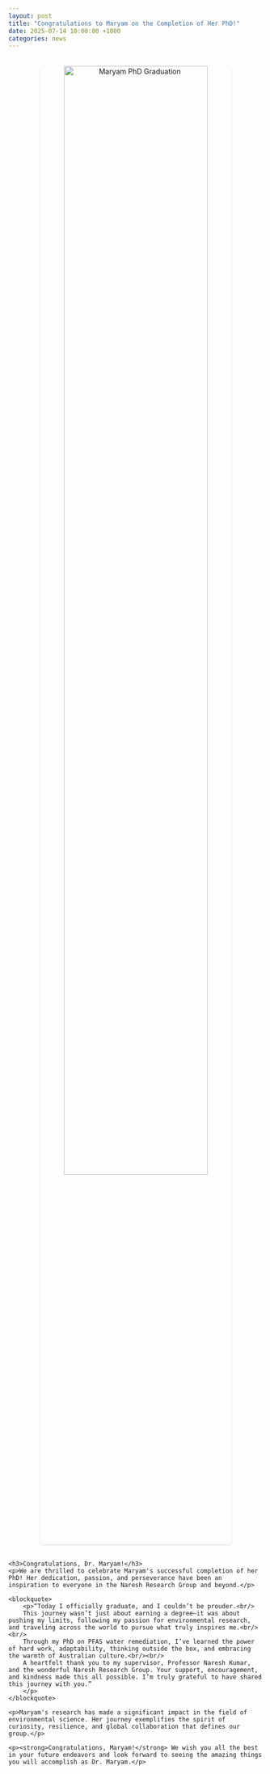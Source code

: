 ```yaml
---
layout: post
title: "Congratulations to Maryam on the Completion of Her PhD!"
date: 2025-07-14 10:00:00 +1000
categories: news
---
```


<div class="post-content">
    <div class="post-image">
        <img src="{{ site.baseurl }}/assets/images/Maryham.jpg" alt="Maryam PhD Graduation" class="featured-image">
    </div>

    <h3>Congratulations, Dr. Maryam!</h3>
    <p>We are thrilled to celebrate Maryam's successful completion of her PhD! Her dedication, passion, and perseverance have been an inspiration to everyone in the Naresh Research Group and beyond.</p>

    <blockquote>
        <p>“Today I officially graduate, and I couldn’t be prouder.<br/>
        This journey wasn’t just about earning a degree—it was about pushing my limits, following my passion for environmental research, and traveling across the world to pursue what truly inspires me.<br/><br/>
        Through my PhD on PFAS water remediation, I’ve learned the power of hard work, adaptability, thinking outside the box, and embracing the warmth of Australian culture.<br/><br/>
        A heartfelt thank you to my supervisor, Professor Naresh Kumar, and the wonderful Naresh Research Group. Your support, encouragement, and kindness made this all possible. I’m truly grateful to have shared this journey with you.”
        </p>
    </blockquote>

    <p>Maryam's research has made a significant impact in the field of environmental science. Her journey exemplifies the spirit of curiosity, resilience, and global collaboration that defines our group.</p>

    <p><strong>Congratulations, Maryam!</strong> We wish you all the best in your future endeavors and look forward to seeing the amazing things you will accomplish as Dr. Maryam.</p>
</div>

<style>
.post-content {
    max-width: 800px;
    margin: 0 auto;
}

.post-image {
    margin: 2rem 0;
    text-align: center;
}

.featured-image {
    max-width: 100%;
    width: 75%;
    height: auto;
    border-radius: 8px;
    box-shadow: 0 2px 5px rgba(0,0,0,0.1);
}

.post-content p {
    margin-bottom: 1.5rem;
    line-height: 1.6;
    text-align: justify;
}

.post-content blockquote {
    margin: 2rem 0;
    padding: 1.5rem;
    background: #f9f9f9;
    border-left: 5px solid #007bff;
    font-style: italic;
    color: #333;
}

.post-content ul {
    margin: 1.5rem 0;
    padding-left: 2rem;
}

.post-content li {
    margin-bottom: 0.5rem;
    line-height: 1.6;
}
</style> 